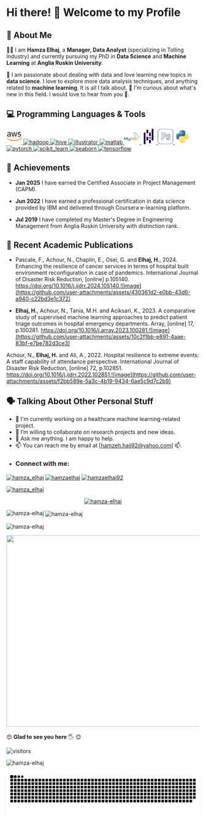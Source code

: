 # Hi there! 👋 Welcome to my Profile

## 🚀 About Me

👨‍🎓 I am **Hamza Elhaj**, a **Manager, Data Analyst** (specializing in Tolling Industry) and currently pursuing my PhD in **Data Science** and **Machine Learning** at **Anglia Ruskin University**.

🤖 I am passionate about dealing with data and love learning new topics in **data science**. I love to explore more data analysis techniques, and anything related to **machine learning**. It is all I talk about. 🧐 I'm curious about what's new in this field. I would love to hear from you 👐.

<!---
Hamza-Elhaj/Hamza-Elhaj is a ✨ special ✨ repository because its `README.md` (this file) appears on your GitHub profile.
You can click the Preview link to take a look at your changes.
--->

## 💻 Programming Languages & Tools

<p align="left"> <a href="https://aws.amazon.com" target="_blank" rel="noreferrer"> <img src="https://raw.githubusercontent.com/devicons/devicon/master/icons/amazonwebservices/amazonwebservices-original-wordmark.svg" alt="aws" width="40" height="40"/> </a> <a href="https://hadoop.apache.org/" target="_blank" rel="noreferrer"> <img src="https://www.vectorlogo.zone/logos/apache_hadoop/apache_hadoop-icon.svg" alt="hadoop" width="40" height="40"/> </a> <a href="https://hive.apache.org/" target="_blank" rel="noreferrer"> <img src="https://www.vectorlogo.zone/logos/apache_hive/apache_hive-icon.svg" alt="hive" width="40" height="40"/> </a> <a href="https://www.adobe.com/in/products/illustrator.html" target="_blank" rel="noreferrer"> <img src="https://www.vectorlogo.zone/logos/adobe_illustrator/adobe_illustrator-icon.svg" alt="illustrator" width="40" height="40"/> </a> <a href="https://www.mathworks.com/" target="_blank" rel="noreferrer"> <img src="https://upload.wikimedia.org/wikipedia/commons/2/21/Matlab_Logo.png" alt="matlab" width="40" height="40"/> </a> <a href="https://www.mysql.com/" target="_blank" rel="noreferrer"> <img src="https://raw.githubusercontent.com/devicons/devicon/master/icons/mysql/mysql-original-wordmark.svg" alt="mysql" width="40" height="40"/> </a> <a href="https://pandas.pydata.org/" target="_blank" rel="noreferrer"> <img src="https://raw.githubusercontent.com/devicons/devicon/2ae2a900d2f041da66e950e4d48052658d850630/icons/pandas/pandas-original.svg" alt="pandas" width="40" height="40"/> </a> <a href="https://www.photoshop.com/en" target="_blank" rel="noreferrer"> <img src="https://raw.githubusercontent.com/devicons/devicon/master/icons/photoshop/photoshop-line.svg" alt="photoshop" width="40" height="40"/> </a> <a href="https://www.python.org" target="_blank" rel="noreferrer"> <img src="https://raw.githubusercontent.com/devicons/devicon/master/icons/python/python-original.svg" alt="python" width="40" height="40"/> </a> <a href="https://pytorch.org/" target="_blank" rel="noreferrer"> <img src="https://www.vectorlogo.zone/logos/pytorch/pytorch-icon.svg" alt="pytorch" width="40" height="40"/> </a> <a href="https://scikit-learn.org/" target="_blank" rel="noreferrer"> <img src="https://upload.wikimedia.org/wikipedia/commons/0/05/Scikit_learn_logo_small.svg" alt="scikit_learn" width="40" height="40"/> </a> <a href="https://seaborn.pydata.org/" target="_blank" rel="noreferrer"> <img src="https://seaborn.pydata.org/_images/logo-mark-lightbg.svg" alt="seaborn" width="40" height="40"/> </a> <a href="https://www.tensorflow.org" target="_blank" rel="noreferrer"> <img src="https://www.vectorlogo.zone/logos/tensorflow/tensorflow-icon.svg" alt="tensorflow" width="40" height="40"/> </a> </p>

## 🏅 Achievements

* **Jan 2025** I have earned the Certified Associate in Project Management (CAPM).

* **Jun 2022** I have earned a professional certification in data science provided by IBM and delivered through Coursera e-learning platform.

* **Jul 2019** I have completed my Master's Degree in Engineering Management from Anglia Ruskin University with distinction rank.

## 📄 Recent Academic Publications

* Pascale, F., Achour, N., Chaplin, E., Osei, G. and **Elhaj, H.**, 2024. Enhancing the resilience of cancer services in terms of hospital built environment reconfiguration in case of pandemics. International Journal of Disaster Risk Reduction, [online] p.105140. https://doi.org/10.1016/j.ijdrr.2024.105140.![image](https://github.com/user-attachments/assets/430361d2-e0bb-43d6-a940-c22bd3e1c372)

* **Elhaj, H.**, Achour, N., Tania, M.H. and Aciksari, K., 2023. A comparative study of supervised machine learning approaches to predict patient triage outcomes in hospital emergency departments. Array, [online] 17, p.100281. https://doi.org/10.1016/j.array.2023.100281.![image](https://github.com/user-attachments/assets/10c2f1bb-e891-4aae-83bf-e7be782d3ce3)

Achour, N., **Elhaj, H.** and Ali, A., 2022. Hospital resilience to extreme events: A staff capability of attendance perspective. International Journal of Disaster Risk Reduction, [online] 72, p.102851. https://doi.org/10.1016/j.ijdrr.2022.102851.![image](https://github.com/user-attachments/assets/f2bb589e-5a3c-4b19-9434-6ae5c9d7c2b9)


## 🗣️ Talking About Other Personal Stuff

* 💁 I'm currently working on a healthcare machine learning-related project.
* 🤝 I’m willing to collaborate on research projects and new ideas.
* 💬 Ask me anything. I am happy to help.
* 📫 You can reach me by email at [hamzeh.hajj92@yahoo.com] 📫.
* <h3 align="left">Connect with me:</h3>
<p align="left">
<a href="https://twitter.com/hamza_elhaj" target="blank"><img align="center" src="https://raw.githubusercontent.com/rahuldkjain/github-profile-readme-generator/master/src/images/icons/Social/twitter.svg" alt="hamza_elhaj" height="30" width="40" /></a>
<a href="https://linkedin.com/in/hamzaelhaj" target="blank"><img align="center" src="https://raw.githubusercontent.com/rahuldkjain/github-profile-readme-generator/master/src/images/icons/Social/linked-in-alt.svg" alt="hamzaelhaj" height="30" width="40" /></a>
<a href="https://kaggle.com/hamzaelhaj92" target="blank"><img align="center" src="https://raw.githubusercontent.com/rahuldkjain/github-profile-readme-generator/master/src/images/icons/Social/kaggle.svg" alt="hamzaelhaj92" height="30" width="40" /></a>
</p>
<p align="left"> <a href="https://twitter.com/hamza_elhaj" target="blank"><img src="https://img.shields.io/twitter/follow/hamza_elhaj?logo=twitter&style=for-the-badge" alt="hamza_elhaj" /></a> </p>

<p align="center"> <a href="https://github.com/ryo-ma/github-profile-trophy"><img src="https://github-profile-trophy.vercel.app/?username=hamza-elhaj" alt="hamza-elhaj" /></a> </p>

<p><img align="left" src="https://github-readme-stats.vercel.app/api/top-langs?username=hamza-elhaj&show_icons=true&locale=en&layout=compact" alt="hamza-elhaj" /></p>
<p>&nbsp;<img align="center" src="https://github-readme-stats.vercel.app/api?username=hamza-elhaj&show_icons=true&locale=en" alt="hamza-elhaj" /></p>
<p><img align="center" src="https://github-readme-streak-stats.herokuapp.com/?user=hamza-elhaj&" alt="hamza-elhaj" /></p>

<p align="center">
  <img width="700" height="500" src="https://cdn.dribbble.com/users/1162077/screenshots/5403918/media/d5dccb5d5818cba2c8fa0cb15fb578b3.gif">
</p>

😍 **Glad to see you here** 🖐 😊

![visitors](https://visitor-badge.glitch.me/badge?page_id=page.id)
<p align="left"> <img src="https://komarev.com/ghpvc/?username=hamza-elhaj&label=Profile%20views&color=0e75b6&style=flat" alt="hamza-elhaj" /> </p>

![alt text](https://raw.githubusercontent.com/Platane/snk/output/github-contribution-grid-snake.svg "Logo Title Text 2")
